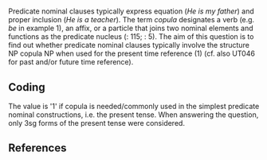 # [](ParameterTable?__template__=property.md&property=Name#cldf:UT045)

Predicate nominal clauses typically express equation (*He is my father*) and proper inclusion (*He is a teacher*). 
The term *copula* designates a verb (e.g. *be* in example 1), an affix, or a particle that joins two nominal elements 
and functions as the predicate nucleus ([](Source?ref&with_internal_ref_link#cldf:payne_1997): 115; [](Source?ref&with_internal_ref_link#cldf:pustet_2003): 5). 
The aim of this question is to find out whether predicate nominal clauses typically involve the structure NP copula NP 
when used for the present time reference (1) (cf. also UT046 for past and/or future time reference). 

[](ExampleTable?example_id=1&with_internal_ref_link#cldf:UT045-1)

## Coding

The value is '1' if copula is needed/commonly used in the simplest predicate nominal constructions, i.e. the present tense. When answering the question, only 3sg forms of the present tense were considered. 

## References

[](Source?cited_only#cldf:__all__)
